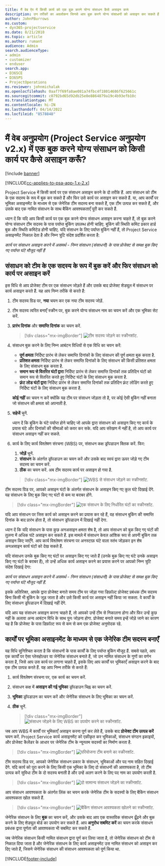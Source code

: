 ```yaml
---
title: मैं वेब ऐप में किसी कार्य को एक बुक करने योग्य संसाधन कैसे असाइन करूं
description: उन तरीकों का अवलोकन जिनसे आप बुक करने योग्य संसाधनों को असाइन कर सकते हैं।
author: JohnPBurrows
ms.custom:
- dyn365-projectservice
ms.date: 8/21/2018
ms.topic: article
ms.author: rumant
audience: Admin
search.audienceType:
- admin
- customizer
- enduser
search.app:
- D365CE
- D365PS
- ProjectOperations
ms.reviewer: johnmichalak
ms.openlocfilehash: 0aaf7f69fa8ae081a74fbc4f18014686f625661c
ms.sourcegitcommit: c0792bd65d92db25e0e8864879a19c4b93efb10c
ms.translationtype: MT
ms.contentlocale: hi-IN
ms.lasthandoff: 04/14/2022
ms.locfileid: "8578848"
---
```

# <a name="how-do-i-assign-a-bookable-resource-to-a-task-in-the-web-app-project-service-app-v2x"></a>मैं वेब अनुप्रयोग (Project Service अनुप्रयोग v2.x) में एक बुक करने योग्य संसाधन को किसी कार्य पर कैसे असाइन करूँ?

[!include [banner](../includes/psa-now-project-operations.md)]

[!INCLUDE[cc-applies-to-psa-app-1.x-2.x](../includes/cc-applies-to-psa-app-1x-2x.md)]

Project Service में किसी कार्य पर एक संसाधन असाइन करने के दो तरीके हैं. आप संसाधन को टीम के एक सदस्य के रूप में बुक कर सकते हैं और फिर उसे कार्य पर असाइन कर सकते हैं. या, आप कार्यों पर भूमिका असाइनमेंट के माध्यम से एक जेनेरिक टीम सदस्य बना सकते हैं, एक टीम उत्पन्न कर सकते हैं, और उसके बाद एक नामित संसाधन के साथ बैकिंग आवश्यकताएँ पूरी कर सकते हैं.

ध्यान दें कि यदि आप किसी कार्य पर एक बुक करने योग्य संसाधन असाइन करना चाहते हैं, तो बुक करने योग्य संसाधन टीम सदस्य के पास पर्याप्त बुकिंग उपलब्ध होनी चाहिए. बुकिंग की स्थिति कमिट प्रकार हार्ड बुक और स्थिति कमिटेड होनी चाहिए. यदि संसाधन के लिए पर्याप्त बुकिंग नहीं हैं, तो Project Service असाइनमेंट निकाल देता है और निम्न त्रुटि संदेश प्रदर्शित करता है:

*कार्य पर संसाधन असाइन करने में असमर्थ - निम्न संसाधन (संसाधनों) के पास प्रोजेक्ट से समक्ष बुक किए गए पर्याप्त घंटे मौजूद नहीं हैं*

## <a name="book-a-resource-as-a-team-member-and-then-assign-the-resource-to-a-task"></a>संसाधन को टीम के एक सदस्य के रूप में बुक करें और फिर संसाधन को कार्य पर असाइन करें

इस विधि से आप प्रोजेक्ट टीम पर एक संसाधन जोड़ते हैं और उसके बाद प्रोजेक्ट शेड्यूल में संसाधन पर कार्य असाइन करते हैं. यह आप निम्न तरीके से करते हैं:
1.  टीम सदस्य ग्रिड पर, **नया** चयन कर एक नया टीम सदस्य जोड़ें.
2.  टीम सदस्य त्वरित बनाएँ स्क्रीन पर, बुक करने योग्य संसाधन नाम का चयन करें और एक भूमिका सेट करें.
3.  **प्रारंभ दिनांक** और **समाप्ति दिनांक** का चयन करें.

    > [!div class="mx-imgBorder"] 
    > ![टीम सदस्य जोड़ने का स्क्रीनशॉट.](media/FAQ-Resources-to-Tasks2-1.png "टीम सदस्य जोड़ने का स्क्रीनशॉट")
 
4.  संसाधन बुक करने के लिए निम्न आबंटन विधियों से एक विधि का चयन करें:
    - **पूर्ण क्षमता** निर्दिष्ट प्रारंभ से लेकर समाप्ति दिनांकों के लिए संसाधन की पूर्ण क्षमता बुक करता है.
    - **प्रतिशत क्षमता** निर्दिष्ट प्रारंभ से लेकर समाप्ति दिनांकों के लिए संसाधन की किसी प्रतिशत क्षमता के लिए संसाधन बुक करता है.
    - **समान रूप से वितरित घंटों द्वारा** निर्दिष्ट प्रारंभ से लेकर समाप्ति दिनांकों तक प्रतिदिन घंटों को समान रूप से वितरित करते हुए निर्दिष्ट घंटों के लिए संसाधन बुक करता है.
    - **फ़्रंट लोड घंटों द्वारा** निर्दिष्ट प्रारंभ से लेकर समाप्ति दिनांकों तक प्रतिदिन फ़्रंट लोडिंग करते हुए निर्दिष्ट घंटों के लिए संसाधन बुक करता है.

    **कोई नहीं** का चयन न करें क्योंकि यह टीम पर संसाधन जोड़ता तो है, पर कोई ऐसी बुकिंग नहीं बनाता जो संसाधन की क्षमता को अपनाती है.
5.  **सहेजें** चुनें.

    ध्यान दें कि बुकिंग के घंटे पर्याप्त होने चाहिए जो आपके द्वारा संसाधन को असाइन किए गए कार्य के प्रयास घंटे और दिनांकों की सीमाओं को कवर कर सके. यदि आप संरेखण में नहीं है, तो आप कार्य पर संसाधन असाइन नहीं कर सकते.

6.  कार्य के लिए कार्य विश्लेषण संरचना (WBS) पर, संसाधन कक्ष ड्रॉपडाउन क्लिक करें. फिर: 

    1. **जोड़ें** चुनें.
    2. **संसाधन** के अंतर्गत ड्रॉपडाउन का चयन करें और उसके बाद स्वयं द्वारा ऊपर जोड़े गए टीम सदस्य का चयन करें.
    3. **ठीक** का चयन करें. अब टीम सदस्य कार्य पर असाइन हो गया है.

    > [!div class="mx-imgBorder"] 
    > ![WBS से संसाधन जोड़ने का स्क्रीनशॉट.](media/FAQ-Resources-to-Tasks2-2.png "WBS से संसाधन जोड़ने का स्क्रीनशॉट")
 
टीम सदस्य ग्रिड पर, आपको असाइन घंटों के अंतर्गत संसाधन के असाइन किए गए कुल घंटे दिखाई देंगे. यह संसाधन के लिए बुक किए गए घंटों से कम या बराबर होंगे. 

> [!div class="mx-imgBorder"] 
> ![एक संसाधन के लिए निर्धारित घंटों का स्क्रीनशॉट.](media/FAQ-Resources-to-Tasks2-3.png "एक संसाधन के लिए निर्धारित घंटों का स्क्रीनशॉट")
 
यदि आप संसाधन पर जिस कार्य को असाइन करने का प्रयास कर रहे हैं, वह संसाधन बुकिंग की समाप्ति दिनांक के बाद प्रारंभ होता है, तो संसाधन ड्रॉपडाउन में दिखाई नहीं देगा.

ध्यान दें कि यदि संसाधन के पास कुछ अनअसाइन क्षमता शेष है, तो आप संसाधन को बुक किए गए घंटों की तुलना में अधिक घंटे असाइन कर सकते हैं. इस मामले में संसाधन केवल आंशिक रूप से अपनी बुकिंग तक असाइन किए जाएँगे. आप कार्य विश्लेषण संरचना पर अनस्टाफ़ घंटे वाला स्तंभ जोड़कर इन शेष अनअसाइन कार्य घंटों को देख सकते हैं.

यदि संसाधन उनके बुक किए गए घंटों पर असाइन किए गए जाते हैं (उनके बुक किए गए घंटे उनके असाइन किए गए घंटों के बराबर हैं), तो उन्हें अधिक कार्य असाइन करने का प्रयास करने पर आपको निम्न त्रुटि संदेश दिखाई देगा:

*कार्य पर संसाधन असाइन करने में असमर्थ - निम्न संसाधन (संसाधनों) के पास प्रोजेक्ट से समक्ष बुक किए गए पर्याप्त घंटे मौजूद नहीं हैं.*

इसके अतिरिक्त, आपके द्वारा प्रोजेक्ट बनाते समय टीम पर जोड़ा गया डिफ़ॉल्ट प्रोजेक्ट प्रबंधक टीम सदस्य बिना किसी भी बुकिंग के जुड़ जाता है और उसे किसी कार्य पर असाइन नहीं किया जा सकता. वे कार्यों के लिए संसाधन ड्रॉपडाउन में दिखाई नहीं देंगे.

यदि आप यह संसाधन असाइन करना चाहते हैं, तो आपको उन्हें टीम से निकालना होगा और फिर उन्हें कुछ नहीं के अलावा अन्य आबंटन विधि के साथ पुनः जोड़ना होगा. प्रोजेक्ट बनाते समय इन्हें जोड़े जाने का कारण यह है कि प्रोजेक्ट के पास डिफ़ॉल्ट रूप से कम से कम एक प्रोजेक्ट अनुमोदक रहे.

## <a name="create-a-generic-team-member-through-role-assignment-on-tasks"></a>कार्यों पर भूमिका असाइनमेंट के माध्यम से एक जेनेरिक टीम सदस्य बनाएँ

यह विधि सुनिश्चित करता है कि संसाधनों के पास कार्यों के लिए पर्याप्त बुकिंग मौजूद हैं. सबसे पहले, आप एक कार्यों पर ऐसा प्लेसहोल्डर या जेनेरिक संसाधन बनाते हैं, जो उन नामित संसाधन के गुणों का वर्णन करता है, जिसे आप उस कार्य पर लगाना चाहते हैं, इसके लिए आप कार्यों पर भूमिकाएँ असाइन करने के बाद एक टीम उत्पन्न करते हैं. यह आप निम्न तरीके से करते हैं:

1. कार्य विश्लेषण संरचना पर, एक कार्य का चयन करें.
2. संसाधन कक्ष में **असाइन की गई भूमिका** ड्रॉपडाउन चिह्न का चयन करें.
3. **भूमिका** ड्रॉपडाउन का चयन करें और जेनेरिक संसाधन के लिए भूमिका का चयन करें.
4. **ठीक** चुनें.

    > [!div class="mx-imgBorder"] 
    > ![संसाधन जोड़ने के लिए WBS का उपयोग करने का स्क्रीनशॉट.](media/FAQ-Resources-to-Tasks2-4.png "संसाधन जोड़ने के लिए WBS का उपयोग करने का स्क्रीनशॉट")
 
जब आप WBS में कार्यों पर भूमिकाएँ असाइन करना पूर्ण कर लेते हैं, उसके बाद **प्रोजेक्ट टीम उत्पन्न करें** चयन करें. Project Service कार्य असाइनमेंट को एकीकृत कर भूमिकाओं, संसाधन संगठन इकाइयों, और प्रोजेक्ट कैलेंडर के आधार पर जेनेरिक टीम के न्यूनतम सदस्यों का निर्माण करता है.

> [!div class="mx-imgBorder"] 
> ![परियोजना टीम बनाने का स्क्रीनशॉट.](media/FAQ-Resources-to-Tasks2-5.png "परियोजना टीम बनाने का स्क्रीनशॉट")
 
टीम सदस्य ग्रिड पर, आपको जेनेरिक संसाधन प्रकार के संसाधन, भूमिकाओं और पद नाम सहित दिखाई देंगे. यदि कार्य को पूरा करने के लिए किसी एक भूमिका के लिए दो संसाधनों की आवश्यकता है, तो टीम उत्पन्न करें सुविधा टीम के दो सदस्य बनाती है और उन्हें अलग करने के लिए पद नाम का उपयोग करती है.

> [!div class="mx-imgBorder"] 
> ![दो सामान्य संसाधन जोड़ने का स्क्रीनशॉट.](media/FAQ-Resources-to-Tasks2-6.png "दो सामान्य संसाधन जोड़ने का स्क्रीनशॉट")
 
आप संसाधन आवश्यकता के अंतर्गत लिंक का चयन करके जेनेरिक टीम के सदस्यों के लिए बैकिंग संसाधन आवश्यकता खोल सकते हैं.

> [!div class="mx-imgBorder"] 
> ![बैकिंग संसाधन आवश्यकता खोलने का स्क्रीनशॉट.](media/FAQ-Resources-to-Tasks2-7.png "बैकिंग संसाधन आवश्यकता खोलने का स्क्रीनशॉट")

जेनेरिक संसाधन के लिए **बुक** का चयन करें, और उसके बाद आप एक वास्तविक संसाधन ढूँढ़ने और बुक करने के लिए शेड्यूल बोर्ड का उपयोग कर सकते हैं. आप **अनुरोध सबमिट करें** का चयन करके संसाधन प्रबंधक द्वारा पूर्णता की आवश्यकता भी सबमिट कर सकते हैं.

जब जेनेरिक संसाधन किसी नामित संसाधन द्वारा पूर्ण कर लिया जाता है, तो जेनेरिक संसाधन को टीम से निकाल दिया जाता है और जेनेरिक संसाधन के लिए कार्य असाइनमेंट उस नामित संसाधन को असाइन कर दिए जाते हैं, जिसने जेनेरिक संसाधन की संसाधन आवश्यकता को पूर्ण किया था.
 



[!INCLUDE[footer-include](../includes/footer-banner.md)]
